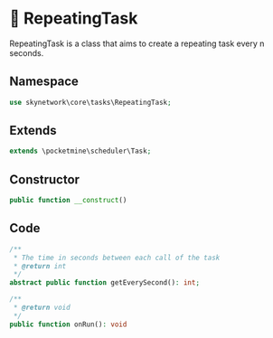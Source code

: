 # 🔁 RepeatingTask

RepeatingTask is a class that aims to create a repeating task every n seconds.

## Namespace

```php
use skynetwork\core\tasks\RepeatingTask;
```

## Extends

```php
extends \pocketmine\scheduler\Task;
```

## Constructor

```php
public function __construct()
```

## Code

```php
/**
 * The time in seconds between each call of the task
 * @return int
 */
abstract public function getEverySecond(): int;
```

```php
/**
 * @return void
 */
public function onRun(): void
```

